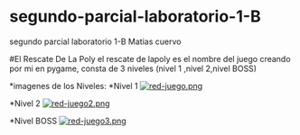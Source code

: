 # segundo-parcial-laboratorio-1-B
segundo parcial laboratorio 1-B Matias cuervo

#El Rescate De La Poly
el rescate de lapoly es el nombre del juego creando por mi en pygame, consta de 3 niveles (nivel 1 ,nivel 2,nivel BOSS)

*imagenes de los Niveles:
*Nivel 1
[![red-juego.png](https://i.postimg.cc/9F5vWYXn/red-juego.png)](https://postimg.cc/F1pPpcLy)

*Nivel 2
[![red-juego2.png](https://i.postimg.cc/s2dBm83J/red-juego2.png)](https://postimg.cc/nX2cc3js)

*Nivel BOSS
[![red-juego3.png](https://i.postimg.cc/zX43DMH1/red-juego3.png)](https://postimg.cc/dLmJ459W)

